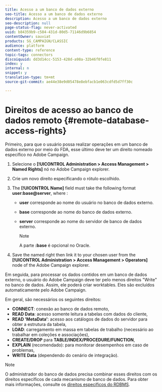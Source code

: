 ```yaml
---
title: Acesso a um banco de dados externo
seo-title: Acesso a um banco de dados externo
description: Acesso a um banco de dados externo
seo-description: null
page-status-flag: never-activated
uuid: b84359b9-c584-431d-80d5-71146d9b6854
contentOwner: sauviat
products: SG_CAMPAIGN/CLASSIC
audience: platform
content-type: reference
topic-tags: connectors
discoiquuid: dd3d14cc-5153-428d-a98a-32b46f0fe811
index: y
internal: n
snippet: y
translation-type: tm+mt
source-git-commit: ae44e38e9d05478e8ebfacb1e063cdfd5d7ff30c

---
```



# Direitos de acesso ao banco de dados remoto {#remote-database-access-rights}

Primeiro, para que o usuário possa realizar operações em um banco de dados externo por meio do FDA, esse último deve ter um direito nomeado específico no Adobe Campaign.

1. Selecione o **[!UICONTROL Administration > Access Management > Named Rights]** nó no Adobe Campaign explorer.
1. Crie um novo direito especificando o rótulo escolhido.
1. The **[!UICONTROL Name]** field must take the following format **user:base@server**, where :

   * **user** corresponde ao nome do usuário no banco de dados externo.
   * **base** corresponde ao nome do banco de dados externo.
   * **server** corresponde ao nome do servidor de banco de dados externo.

      >[!NOTE]
      >
      >A parte **:base** é opcional no Oracle.

1. Save the named right then link it to your chosen user from the **[!UICONTROL Administration > Access Management > Operators]** node of the Adobe Campaign explorer.

Em seguida, para processar os dados contidos em um banco de dados externo, o usuário do Adobe Campaign deve ter pelo menos direitos &quot;Write&quot; no banco de dados. Assim, ele poderá criar worktables. Eles são excluídos automaticamente pelo Adobe Campaign.

Em geral, são necessários os seguintes direitos:

* **CONNECT**: conexão ao banco de dados remoto,
* **READ Data**: acesso somente leitura a tabelas com dados do cliente,
* **READ &#39;MetaData&#39;**: acesso aos catálogos de dados do servidor para obter a estrutura da tabela,
* **LOAD**: carregamento em massa em tabelas de trabalho (necessário ao trabalhar em coleções e associações),
* **CREATE/DROP** para **TABLE/INDEX/PROCEDURE/FUNCTION**,
* **EXPLAIN** (recomendado): para monitorar desempenhos em caso de problemas,
* **WRITE Data** (dependendo do cenário de integração).

>[!NOTE]
>
>O administrador do banco de dados precisa combinar esses direitos com os direitos específicos de cada mecanismo de banco de dados. Para obter mais informações, consulte os [direitos específicos do RDBMS](https://docs.adobe.com/content/help/en/campaign-classic/using/assets/fda_rdbms_rights.pdf).